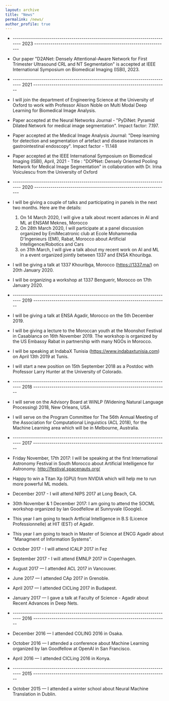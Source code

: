 ```yaml
---
layout: archive
title: "News"
permalink: /news/
author_profile: true
---
```


* ------------------------------------------------------------------------------ 2023 ------------------------------------------------------------------
* Our paper "D2ANet: Densely Attentional-Aware Network for First Trimester Ultrasound CRL and NT Segmentation" is accepted at IEEE International Symposium on Biomedical Imaging (ISBI), 2023.

* ------------------------------------------------------------------------------ 2021 ------------------------------------------------------------------
* I will join the department of Engineering Science at the University of Oxford to work with Professor Alison Noble on Multi Modal Deep Learning for Biomedical Image Analysis. 
* Paper accepted at the Neural Networks Journal - "PyDiNet: Pyramid Dilated Network for medical image segmentation". Impact factor: 7.197.
* Paper accepted at the Medical Image Analysis Journal: "Deep learning for detection and segmentation of artefact and disease instances in gastrointestinal endoscopy". Impact factor - 11.148
* Paper accepted at the IEEE International Symposium on Biomedical Imaging (ISBI), April, 2021 - Title : "DOPNet: Densely Oriented Pooling Network for Medical Image Segmentation" in collaboration with Dr. Irina Voiculescu from the University of Oxford
* ------------------------------------------------------------------------------ 2020 ------------------------------------------------------------------
* I will be giving a couple of talks and participating in panels in the next two months. Here are the details:
  1. On 14 March 2020, I will give a talk about recent adances in AI and ML at ENSAM Meknes, Morocco
  2. On 28th March 2020, I will participate at a panel discussion organized by EmiMecatronic club at Ecole Mohammedia D'Ingenieurs (EMI), Rabat, Morocco about Artificial Intelligence/Robotics and Cars
  3. on 31th March, I will give a talk about my recent work on AI and ML in a event organized jointly between 1337 and ENSA Khouribga.
* I will be giving a talk at 1337 Khouribga, Morocco (https://1337.ma/) on 20th January 2020.
* I will be organizing a workshop at 1337 Benguerir, Morocco on 17th January 2020.
* ------------------------------------------------------------------------------ 2019 ------------------------------------------------------------------
* I will be giving a talk at ENSA Agadir, Morocco on the 5th December 2019.
* I will be giving a lecture to the Moroccan youth at the Moonshot Festival in Casablanca on 16th November 2019. The workshop is organized by the US Embassy Rabat in partnership with many NGOs in Morocco.
* I will be speaking at IndabaX Tunisia (https://www.indabaxtunisia.com) on April 13th 2019 at Tunis.
* I will start a new position on 15th September 2018 as a Postdoc with Professor Larry Hunter at the University of Colorado.
* ------------------------------------------------------------------------------ 2018 ------------------------------------------------------------------
* I will serve on the Advisory Board at WiNLP (Widening Natural Language Processing) 2018, New Orleans, USA.
* I will serve on the Program Committee for The 56th Annual Meeting of the Association for Computational Linguistics (ACL 2018), for the Machine Learning area which will be in Melbourne, Australia.
* ------------------------------------------------------------------------------ 2017 ------------------------------------------------------------------
* Friday November, 17th 2017: I will be speaking at the first International Astronomy Festival in South Morocco about Artificial Intelligence for Astronomy. http://festival.spacenauts.org/ 
* Happy to win a Titan Xp (GPU) from NVIDIA which will help me to run more powerful ML models.
* December 2017 - I will attend NIPS 2017 at Long Beach, CA.
* 30th November & 1 December 2017: I am going to attend the SOCML workshop organized by Ian Goodfellow at Sunnyvale (Google).
* This year I am going to teach Artficial Intelligence in B.S (Licence Professionnelle) at HIT (EST) of Agadir.
* This year I am going to teach in Master of Science at ENCG Agadir about "Managment of Information Systems".
* October 2017 - I will attend ICALP 2017 in Fez
* September 2017 - I will attend EMNLP 2017 in Copenhagen.
* August 2017 — I attended ACL 2017 in Vancouver. 
* June 2017 — I attended CAp 2017 in Grenoble. 
* April 2017 — I attended CICLing 2017 in Budapest.
* January 2017 — I gave a talk at Faculty of Science - Agadir about Recent Advances in Deep Nets.
* ------------------------------------------------------------------------------ 2016 ------------------------------------------------------------------
* December 2016 — I attended COLING 2016 in Osaka. 
* October 2016 — I attended a conference about Machine Learning organized by Ian Goodfellow at OpenAI in San Francisco.
* April 2016 — I attended CICLing 2016 in Konya.
* ------------------------------------------------------------------------------ 2015 ------------------------------------------------------------------
* October 2015 — I attended a winter school about Neural Machine Translation in Dublin.



